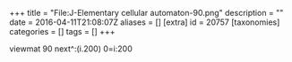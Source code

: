 +++
title = "File:J-Elementary cellular automaton-90.png"
description = ""
date = 2016-04-11T21:08:07Z
aliases = []
[extra]
id = 20757
[taxonomies]
categories = []
tags = []
+++

viewmat 90 next^:(i.200) 0=i:200

